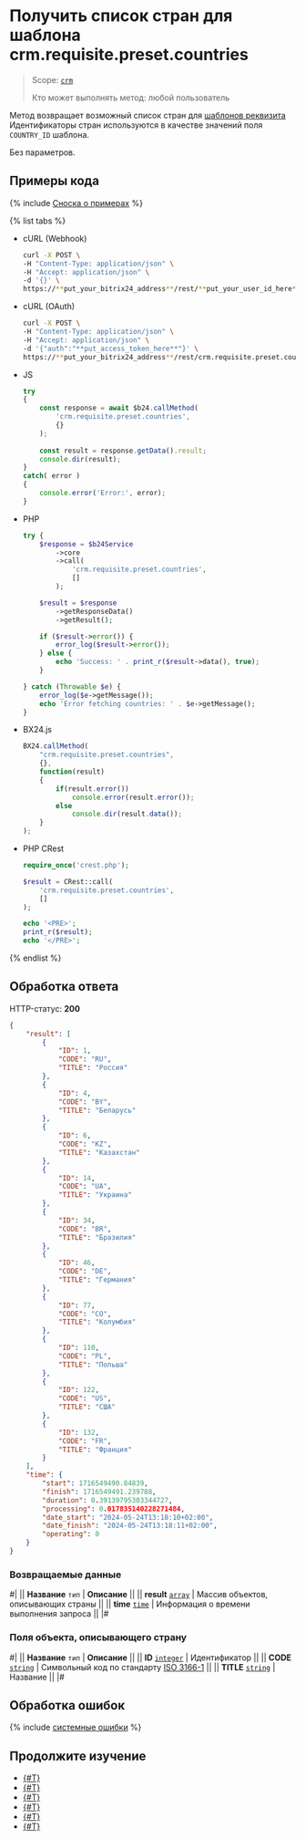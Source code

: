 # Получить список стран для шаблона crm.requisite.preset.countries

> Scope: [`crm`](../../../scopes/permissions.md)
>
> Кто может выполнять метод: любой пользователь

Метод возвращает возможный список стран для [шаблонов реквизита](./index.md) Идентификаторы стран используются в качестве значений поля `COUNTRY_ID` шаблона.

Без параметров.

## Примеры кода

{% include [Сноска о примерах](../../../../_includes/examples.md) %}

{% list tabs %}

- cURL (Webhook)

    ```bash
    curl -X POST \
    -H "Content-Type: application/json" \
    -H "Accept: application/json" \
    -d '{}' \
    https://**put_your_bitrix24_address**/rest/**put_your_user_id_here**/**put_your_webbhook_here**/crm.requisite.preset.countries
    ```

- cURL (OAuth)

    ```bash
    curl -X POST \
    -H "Content-Type: application/json" \
    -H "Accept: application/json" \
    -d '{"auth":"**put_access_token_here**"}' \
    https://**put_your_bitrix24_address**/rest/crm.requisite.preset.countries
    ```

- JS


    ```js
    try
    {
    	const response = await $b24.callMethod(
    		'crm.requisite.preset.countries',
    		{}
    	);
    	
    	const result = response.getData().result;
    	console.dir(result);
    }
    catch( error )
    {
    	console.error('Error:', error);
    }
    ```

- PHP


    ```php
    try {
        $response = $b24Service
            ->core
            ->call(
                'crm.requisite.preset.countries',
                []
            );
    
        $result = $response
            ->getResponseData()
            ->getResult();
    
        if ($result->error()) {
            error_log($result->error());
        } else {
            echo 'Success: ' . print_r($result->data(), true);
        }
    
    } catch (Throwable $e) {
        error_log($e->getMessage());
        echo 'Error fetching countries: ' . $e->getMessage();
    }
    ```

- BX24.js

    ```js
    BX24.callMethod(
        "crm.requisite.preset.countries",
        {},
        function(result)
        {
            if(result.error())
                console.error(result.error());
            else
                console.dir(result.data());
        }
    );
    ```

- PHP CRest

    ```php
    require_once('crest.php');

    $result = CRest::call(
        'crm.requisite.preset.countries',
        []
    );

    echo '<PRE>';
    print_r($result);
    echo '</PRE>';
    ```

{% endlist %}

## Обработка ответа

HTTP-статус: **200**

```json
{
    "result": [
        {
            "ID": 1,
            "CODE": "RU",
            "TITLE": "Россия"
        },
        {
            "ID": 4,
            "CODE": "BY",
            "TITLE": "Беларусь"
        },
        {
            "ID": 6,
            "CODE": "KZ",
            "TITLE": "Казахстан"
        },
        {
            "ID": 14,
            "CODE": "UA",
            "TITLE": "Украина"
        },
        {
            "ID": 34,
            "CODE": "BR",
            "TITLE": "Бразилия"
        },
        {
            "ID": 46,
            "CODE": "DE",
            "TITLE": "Германия"
        },
        {
            "ID": 77,
            "CODE": "CO",
            "TITLE": "Колумбия"
        },
        {
            "ID": 110,
            "CODE": "PL",
            "TITLE": "Польша"
        },
        {
            "ID": 122,
            "CODE": "US",
            "TITLE": "США"
        },
        {
            "ID": 132,
            "CODE": "FR",
            "TITLE": "Франция"
        }
    ],
    "time": {
        "start": 1716549490.84839,
        "finish": 1716549491.239788,
        "duration": 0.39139795303344727,
        "processing": 0.017835140228271484,
        "date_start": "2024-05-24T13:18:10+02:00",
        "date_finish": "2024-05-24T13:18:11+02:00",
        "operating": 0
    }
}
```

### Возвращаемые данные

#|
|| **Название**
`тип` | **Описание** ||
|| **result**
[`array`](../../../data-types.md) | Массив объектов, описывающих страны ||
|| **time**
[`time`](../../../data-types.md) | Информация о времени выполнения запроса ||
|#

### Поля объекта, описывающего страну

#|
|| **Название**
`тип` | **Описание** ||
|| **ID**
[`integer`](../../../data-types.md) | Идентификатор ||
|| **CODE**
[`string`](../../../data-types.md) | Символьный код по стандарту [ISO 3166-1](https://www.iso.org/iso-3166-country-codes.html) ||
|| **TITLE**
[`string`](../../../data-types.md) | Название ||
|#

## Обработка ошибок

{% include [системные ошибки](../../../../_includes/system-errors.md) %}

## Продолжите изучение

- [{#T}](./crm-requisite-preset-add.md)
- [{#T}](./crm-requisite-preset-update.md)
- [{#T}](./crm-requisite-preset-get.md)
- [{#T}](./crm-requisite-preset-list.md)
- [{#T}](./crm-requisite-preset-delete.md)
- [{#T}](./crm-requisite-preset-fields.md)
